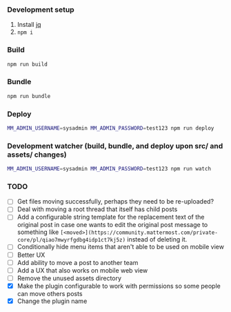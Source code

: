 ### Development setup

1) Install [jq](https://stedolan.github.io/jq/)
2) `npm i`

### Build

```bash
npm run build
```

### Bundle

```bash
npm run bundle
```

### Deploy

```bash
MM_ADMIN_USERNAME=sysadmin MM_ADMIN_PASSWORD=test123 npm run deploy
```

### Development watcher (build, bundle, and deploy upon src/ and assets/ changes)

```bash
MM_ADMIN_USERNAME=sysadmin MM_ADMIN_PASSWORD=test123 npm run watch
```

### TODO

- [ ] Get files moving successfully, perhaps they need to be re-uploaded?
- [ ] Deal with moving a root thread that itself has child posts
- [ ] Add a configurable string template for the replacement text of the original post in case one wants to edit the original post message to something like `[<moved>](https://community.mattermost.com/private-core/pl/qiao7mwyrfgdbg4idp1ct7kj5z)` instead of deleting it.
- [ ] Conditionally hide menu items that aren't able to be used on mobile view
- [ ] Better UX
- [ ] Add ability to move a post to another team
- [ ] Add a UX that also works on mobile web view
- [ ] Remove the unused assets directory
- [x] Make the plugin configurable to work with permissions so some people can move others posts
- [x] Change the plugin name
